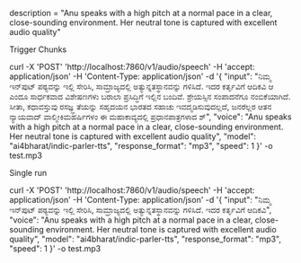 
description = "Anu speaks with a high pitch at a normal pace in a clear, close-sounding environment. Her neutral tone is captured with excellent audio quality"

Trigger Chunks

 curl -X 'POST'   'http://localhost:7860/v1/audio/speech'   -H 'accept: application/json'   -H 'Content-Type: application/json'   -d '{
  "input": "ನಿಮ್ಮ ಇನ್‌ಪುಟ್ ಪಠ್ಯವನ್ನು ಇಲ್ಲಿ ಸೇರಿಸಿ, ಸಾಮ್ರಾಜ್ಯದಲ್ಲಿ ಅತ್ಯುನ್ನತಸ್ಥಾನವನ್ನು ಗಳಿಸಿದೆ. ಇದರ ಕರ್ತೃವಿಗೆ ಆದಿಕವಿ ಆ ಎಂದೂ ಸಾರ್ಧಕವಾದ ವಿಶೇಷಣಗಳು ಬರಾಲಾ ಪ್ರಸಿದ್ಧಿಗೆ ಇಲ್ಲಿನ ಬಂದಿವೆ. ಶ್ರೇಯಸ್ಸಿನ ಸಂಪಾದನೆಗೂ ನಂಬಿಕೆಯಾಗಿದೆ. ಸೀತಾ, ಕಧಾವಸ್ತುವು ರಸಜ್ಞ್ಞ ತೆಯನ್ನು ಸಹೃದಯನ  ಭಾರತದ ಸಹಾಚು ಇವದ್ಮಡಿಸುವುದಲ್ಲದೆ, ಜನರೆಲ್ಲರ ಆತನ ನ್ಯಾಯವಾದ್‌ ವಾಲ್ಮೀಕಿಮಹರ್ಷಿಗಳಂ ಈ ಮಹಾಕಾವ್ಯದಲ್ಲಿ ಪ್ರಧಾನಪಾತ್ರಗಳಾದ ಶ್",  "voice": "Anu speaks with a high pitch at a normal pace in a clear, close-sounding environment. Her neutral tone is captured with excellent audio quality",
  "model": "ai4bharat/indic-parler-tts",
  "response_format": "mp3",
  "speed": 1
}' -o test.mp3


Single run

 curl -X 'POST'   'http://localhost:7860/v1/audio/speech'   -H 'accept: application/json'   -H 'Content-Type: application/json'   -d '{
  "input": "ನಿಮ್ಮ ಇನ್‌ಪುಟ್ ಪಠ್ಯವನ್ನು ಇಲ್ಲಿ ಸೇರಿಸಿ, ಸಾಮ್ರಾಜ್ಯದಲ್ಲಿ ಅತ್ಯುನ್ನತಸ್ಥಾನವನ್ನು ಗಳಿಸಿದೆ. ಇದರ ಕರ್ತೃವಿಗೆ ಆದಿಕವಿ",  "voice": "Anu speaks with a high pitch at a normal pace in a clear, close-sounding environment. Her neutral tone is captured with excellent audio quality",
  "model": "ai4bharat/indic-parler-tts",
  "response_format": "mp3",
  "speed": 1
}' -o test.mp3